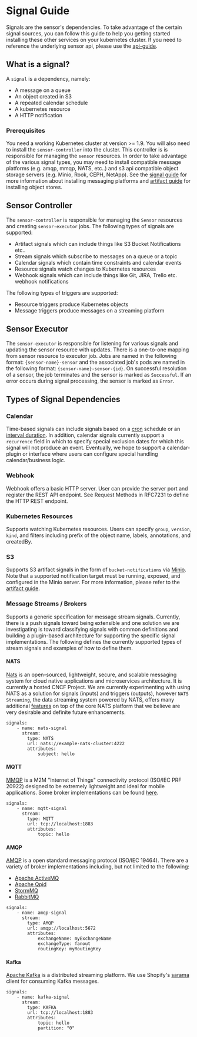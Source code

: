# Signal Guide
Signals are the sensor's dependencies. To take advantage of the certain signal sources, you can follow this guide to help you getting started installing these other services on your kubernetes cluster. If you need to reference the underlying sensor api, please use the [api-guide](sensor-api.md).

## What is a signal?
A `signal` is a dependency, namely:
- A message on a queue
- An object created in S3
- A repeated calendar schedule
- A kubernetes resource
- A HTTP notification

### Prerequisites
You need a working Kubernetes cluster at version >= 1.9. You will also need to install the `sensor-controller` into the cluster. This controller is is responsible for managing the `sensor` resources.
In order to take advantage of the various signal types, you may need to install compatible message platforms (e.g. amqp, mmqp, NATS, etc..) and s3 api compatible object storage servers (e.g. Minio, Rook, CEPH, NetApp). See the [signal guide](signal-guide.md) for more information about installing messaging platforms and [artifact guide](artifact-guide.md) for installing object stores.

## Sensor Controller
The `sensor-controller` is responsible for managing the `Sensor` resources and creating `sensor-executor` jobs. 
The following types of signals are supported:
 - Artifact signals which can include things like S3 Bucket Notifications etc..
 - Stream signals which subscribe to messages on a queue or a topic
 - Calendar signals which contain time constraints and calendar events
 - Resource signals watch changes to Kubernetes resources
 - Webhook signals which can include things like Git, JIRA, Trello etc. webhook notifications

 The following types of triggers are supported:
 - Resource triggers produce Kubernetes objects
 - Message triggers produce messages on a streaming platform

## Sensor Executor
The `sensor-executor` is responsible for listening for various signals and updating the sensor resource with updates. There is a one-to-one mapping from sensor resource to executor job. Jobs are named in the following format: `{sensor-name}-sensor` and the associated job's pods are named in the following format: `{sensor-name}-sensor-{id}`. On successful resolution of a sensor, the job terminates and the sensor is marked as `Successful`. If an error occurs during signal processing, the sensor is marked as `Error`.


## Types of Signal Dependencies

### Calendar
Time-based signals can include signals based on a [cron]() schedule or an [interval duration](https://golang.org/pkg/time/#ParseDuration). In addition, calendar signals currently support a `recurrence` field in which to specify special exclusion dates for which this signal will not produce an event. Eventually, we hope to support a calendar-plugin or interface where users can configure special handling calendar/business logic.

### Webhook
Webhook offers a basic HTTP server. User can provide the server port and register the REST API endpoint.
See Request Methods in RFC7231 to define the HTTP REST endpoint.  

### Kubernetes Resources
Supports watching Kubernetes resources. Users can specify `group`, `version`, `kind`, and filters including prefix of the object name, labels, annotations, and createdBy.

### S3
Supports S3 artifact signals in the form of `bucket-notifications` via [Minio](https://docs.minio.io/docs/minio-bucket-notification-guide). Note that a supported notification target must be running, exposed, and configured in the Minio server. For more information, please refer to the [artifact guide](artifact-guide.md).

### Message Streams / Brokers
Supports a generic specification for message stream signals. Currently, there is a push signals toward being extensible and one solution we are investigating is toward classifying signals with common definitions and building a plugin-based architecture for supporting the specific signal implementations. The following defines the currently supported types of stream signals and examples of how to define them.

#### NATS
[Nats](https://nats.io/) is an open-sourced, lightweight, secure, and scalable messaging system for cloud native applications and microservices architecture. It is currently a hosted CNCF Project. We are currently experimenting with using NATS as a solution for signals (inputs) and triggers (outputs), however `NATS Streaming`, the data streaming system powered by NATS, offers many  additional [features](https://nats.io/documentation/streaming/nats-streaming-intro/) on top of the core NATS platform that we believe are very desirable and definite future enhancements.
```
signals:
    - name: nats-signal
      stream:
        type: NATS
        url: nats://example-nats-cluster:4222
        attributes:
            subject: hello
```


#### MQTT
[MMQP](http://mqtt.org/) is a M2M "Internet of Things" connectivity protocol (ISO/IEC PRF 20922) designed to be extremely lightweight and ideal for mobile applications. Some broker implementations can be found [here](https://github.com/mqtt/mqtt.github.io/wiki/brokers).
```
signals:
    - name: mqtt-signal
      stream:
        type: MQTT
        url: tcp://localhost:1883
        attributes:
            topic: hello
```


#### AMQP
[AMQP](https://www.amqp.org/) is a open standard messaging protocol (ISO/IEC 19464). There are a variety of broker implementations including, but not limited to the following:
- [Apache ActiveMQ](http://activemq.apache.org/)
- [Apache Qpid](https://qpid.apache.org/)
- [StormMQ](http://stormmq.com/)
- [RabbitMQ](https://www.rabbitmq.com/)
```
signals:
    - name: amqp-signal
      stream:
        type: AMQP
        url: amqp://localhost:5672
        attributes:
            exchangeName: myExchangeName
            exchangeType: fanout
            routingKey: myRoutingKey
```


#### Kafka
[Apache Kafka](https://kafka.apache.org/) is a distributed streaming platform. We use Shopify's [sarama](https://github.com/Shopify/sarama) client for consuming Kafka messages.
```
signals:
    - name: kafka-signal
      stream:
        type: KAFKA
        url: tcp://localhost:1883
        attributes:
            topic: hello
            partition: "0"
```

